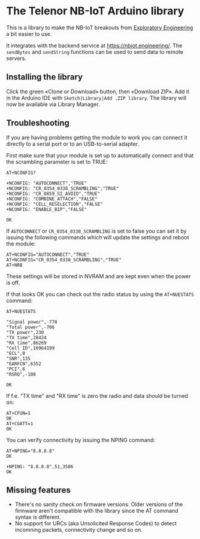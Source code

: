 # The Telenor NB-IoT Arduino library

This is a library to make the NB-IoT breakouts from
[Exploratory Engineering](https://shop.exploratory.engineering/) a bit easier to use.

It integrates with the backend service at https://nbiot.engineering/.
The `sendBytes` and `sendString` functions can be used to send data to remote servers.

## Installing the library

Click the green «Clone or Download» button, then «Download ZIP». Add it in the
Arduino IDE with `Sketch|Library|Add .ZIP library`. The library will now be
available via Library Manager.

## Troubleshooting

If you are having problems getting the module to work you can connect it
directly to a serial port or to an USB-to-serial adapter.

First make sure that your module is set up to automatically connect and that the
scrambling parameter is set to TRUE:

```text
AT+NCONFIG?

+NCONFIG: "AUTOCONNECT","TRUE"
+NCONFIG: "CR_0354_0338_SCRAMBLING","TRUE"
+NCONFIG: "CR_0859_SI_AVOID","TRUE"
+NCONFIG: "COMBINE_ATTACH","FALSE"
+NCONFIG: "CELL_RESELECTION","FALSE"
+NCONFIG: "ENABLE_BIP","FALSE"

OK
```

If `AUTOCONNECT` or `CR_0354_0338_SCRAMBLING` is set to false you can set it
by issuing the following commands which will update the settings and reboot the
module:

```text
AT+NCONFIG="AUTOCONNECT","TRUE"
AT+NCONFIG="CR_0354_0338_SCRAMBLING","TRUE"
AT+NRB
```

These settings will be stored in NVRAM and are kept even when the power is off.

If that looks OK you can check out the radio status by using the `AT+NUESTATS`
command:

```text
AT+NUESTATS

"Signal power",-778
"Total power",-706
"TX power",230
"TX time",28424
"RX time",86269
"Cell ID",16964199
"ECL",0
"SNR",135
"EARFCN",6352
"PCI",6
"RSRQ",-108

OK
```

If f.e. "TX time" and "RX time" is zero the radio and data should be turned on:

```text
AT+CFUN=1
OK
AT+CGATT=1
OK
```

You can verify connectivity by issuing the NPING command:

```text
AT+NPING="8.8.8.8"
OK

+NPING: "8.8.8.8",51,3586
OK
```

## Missing features

* There's no sanity check on firmware versions. Older versions of the firmware
  aren't compatible with the library since the AT command syntax is different.
* No support for URCs (aka Unsolicited Response Codes) to detect incomning
  packets, connectivity change and so on.
